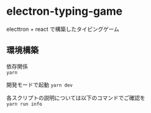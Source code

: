 # electron-typing-game

electtron + react で構築したタイピングゲーム

## 環境構築
依存関係  
`yarn`  

開発モードで起動
`yarn dev`  

各スクリプトの説明については以下のコマンドでご確認を  
`yarn run info`  
